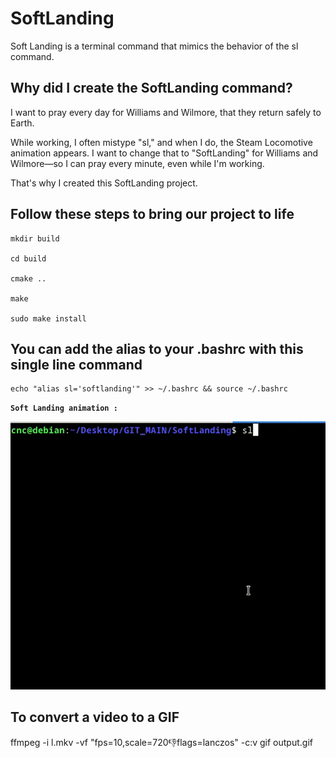 # SoftLanding
Soft Landing is a terminal command that mimics the behavior of the sl command.



## Why did I create the SoftLanding command?

I want to pray every day for Williams and Wilmore, that they return safely to Earth.

While working, I often mistype "sl," and when I do, the Steam Locomotive animation appears. 
I want to change that to "SoftLanding" for Williams and Wilmore—so I can pray every minute, even while I'm working.

That's why I created this SoftLanding project.


## Follow these steps to bring our project to life

```
mkdir build

cd build

cmake ..

make

sudo make install
```


## You can add the alias to your .bashrc with this single line command
```
echo "alias sl='softlanding'" >> ~/.bashrc && source ~/.bashrc
```





**`Soft Landing animation :`**

![Soft Landing](SoftLanding.gif)









## To convert a video to a GIF 
ffmpeg -i l.mkv -vf "fps=10,scale=720:-1:flags=lanczos" -c:v gif output.gif

